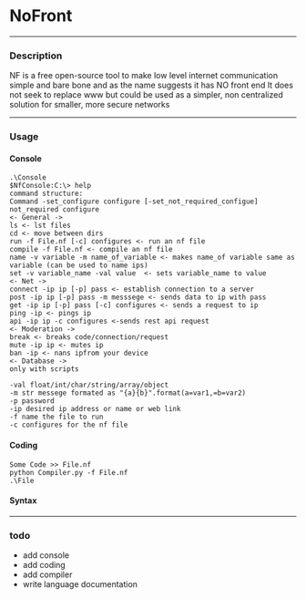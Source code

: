 # NoFront
---
### Description

NF is a free open-source tool to make low level internet communication simple and bare bone and as the name suggests it has NO front end
It does not seek to replace www but could be used as a simpler, non centralized solution for smaller, more secure networks

---
### Usage

#### Console
```
.\Console
$NfConsole:C:\> help
command structure:
Command -set_configure configure [-set_not_required_configue] not_required configure
<- General ->
ls <- lst files
cd <- move between dirs
run -f File.nf [-c] configures <- run an nf file
compile -f File.nf <- compile an nf file
name -v variable -m name_of_variable <- makes name_of variable same as variable (can be used to name ips)
set -v variable_name -val value  <- sets variable_name to value
<- Net ->
connect -ip ip [-p] pass <- establish connection to a server
post -ip ip [-p] pass -m messsege <- sends data to ip with pass
get -ip ip [-p] pass [-c] configures <- sends a request to ip
ping -ip <- pings ip
api -ip ip -c configures <-sends rest api request
<- Moderation ->
break <- breaks code/connection/request
mute -ip ip <- mutes ip
ban -ip <- nans ipfrom your device
<- Database ->
only with scripts
```
```
-val float/int/char/string/array/object
-m str messege formated as "{a}{b}".format(a=var1,=b=var2)
-p password
-ip desired ip address or name or web link
-f name the file to run
-c configures for the nf file
```

#### Coding
```
Some Code >> File.nf
python Compiler.py -f File.nf
.\File
```
#### Syntax


---

### todo
* add console
* add coding
* add compiler
* write language documentation